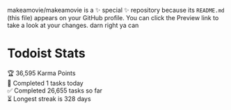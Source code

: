 makeamovie/makeamovie is a ✨ special ✨ repository because its `README.md` (this file) appears on your GitHub profile.
You can click the Preview link to take a look at your changes. darn right ya can

# Todoist Stats

<!-- TODO-IST:START -->
🏆  36,595 Karma Points           
🌸  Completed 1 tasks today           
✅  Completed 26,655 tasks so far           
⏳  Longest streak is 328 days
<!-- TODO-IST:END -->